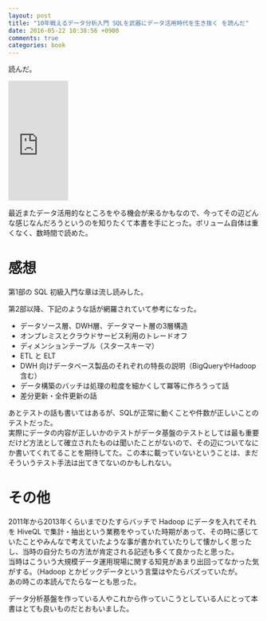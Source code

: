 ```yaml
---
layout: post
title: "10年戦えるデータ分析入門 SQLを武器にデータ活用時代を生き抜く を読んだ"
date: 2016-05-22 10:38:56 +0900
comments: true
categories: book
---
```


読んだ。  

<iframe src="http://rcm-fe.amazon-adsystem.com/e/cm?t=takadayuichi-22&o=9&p=8&l=as1&asins=4797376279&ref=qf_sp_asin_til&fc1=000000&IS2=1&lt1=_blank&m=amazon&lc1=0000FF&bc1=000000&bg1=FFFFFF&f=ifr" style="width:120px;height:240px;" scrolling="no" marginwidth="0" marginheight="0" frameborder="0"></iframe>

最近またデータ活用的なところをやる機会が来るかもなので、今ってその辺どんな感じなんだろうというのを知りたくて本書を手にとった。ボリューム自体は重くなく、数時間で読めた。  

# 感想
第1部の SQL 初級入門な章は流し読みした。  

第2部以降、下記のような話が網羅されていて参考になった。  

- データソース層、DWH層、データマート層の3層構造
- オンプレミスとクラウドサービス利用のトレードオフ
- ディメンションテーブル（スタースキーマ）
- ETL と ELT
- DWH 向けデータベース製品のそれぞれの特長の説明（BigQueryやHadoop含む）
- データ構築のバッチは処理の粒度を細かくして冪等に作ろうって話
- 差分更新・全件更新の話

あとテストの話も書いてはあるが、SQLが正常に動くことや件数が正しいことのテストだった。  
実際にデータの内容が正しいかのテストがデータ基盤のテストとしては最も重要だけど方法として確立されたものは聞いたことがないので、その辺についてなにか書いてくれてることを期待してた。この本に載っていないということは、まだそういうテスト手法は出てきてないのかもしれない。  


# その他
2011年から2013年くらいまでひたすらバッチで Hadoop にデータを入れてそれを HiveQL で集計・抽出という業務をやっていた時期があって、その時に感じていたことやみんなで考えていたような事が書かれていたりして懐かしく思ったし、当時の自分たちの方法が肯定される記述も多くて良かったと思った。  
当時はこういう大規模データ運用現場に関する知見があまり出回ってなかった気がする。（Hadoop とかビックデータという言葉はやたらバズっていたが。  
あの時この本読んでたらなーとも思った。  

データ分析基盤を作っている人やこれから作っていこうとしている人にとって本書はとても良いものだとおもいました。
